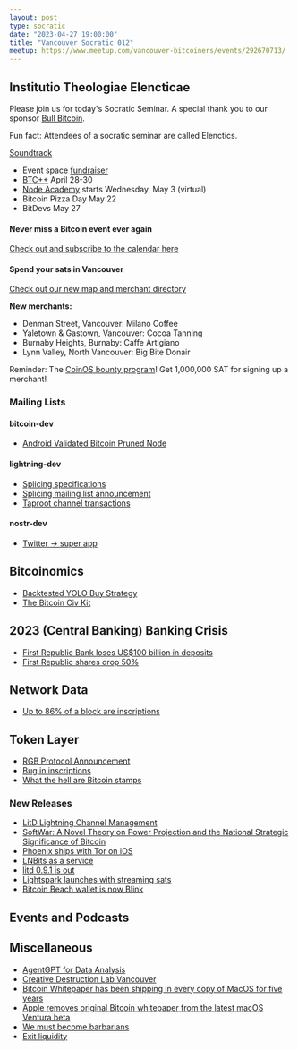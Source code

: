 ```yaml
---
layout: post
type: socratic
date: "2023-04-27 19:00:00"
title: "Vancouver Socratic 012"
meetup: https://www.meetup.com/vancouver-bitcoiners/events/292670713/
---
```


## Institutio Theologiae Elencticae

Please join us for today's Socratic Seminar. A special thank you to our sponsor [Bull Bitcoin](https://www.bullbitcoin.com/).

Fun fact: Attendees of a socratic seminar are called Elenctics.

[Soundtrack](https://player.wavlake.com/track/bd2a13fe-437c-4196-a459-e5e9ed527694)

- Event space [fundraiser](https://we.encrypt.cash/apps/Rtmw2g9RCtXVYtha1Set4smVmkk/crowdfund)
- [BTC++](https://btcpp.dev/#agenda) April 28-30
- [Node Academy](https://www.nodeacademy.org/) starts Wednesday, May 3 (virtual)
- Bitcoin Pizza Day May 22
- BitDevs May 27

#### Never miss a Bitcoin event ever again

[Check out and subscribe to the calendar here](/events)

#### Spend your sats in Vancouver

[Check out our new map and merchant directory](/map)

**New merchants:**

- Denman Street, Vancouver: Milano Coffee
- Yaletown & Gastown, Vancouver: Cocoa Tanning
- Burnaby Heights, Burnaby: Caffe Artigiano
- Lynn Valley, North Vancouver: Big Bite Donair

Reminder: The [CoinOS bounty program](https://twitter.com/VanBitcoiners/status/1623519974131367937)! Get 1,000,000 SAT for signing up a merchant!

### Mailing Lists

#### bitcoin-dev

- [Android Validated Bitcoin Pruned Node ](https://github.com/bitcoin-core/gui-qml/tree/main/src/qml)


#### lightning-dev

- [Splicing specifications](https://github.com/lightning/bolts/pull/863)
- [Splicing mailing list announcement](https://lists.linuxfoundation.org/pipermail/lightning-dev/2023-March/003886.html)
- [Taproot channel transactions](https://ellemouton.com/posts/taproot-chan-txs/)

<!-- #### dlc-dev -->

#### nostr-dev

- [Twitter -> super app](https://www.pymnts.com/platform-payments/2023/twitter-turns-to-payments-as-ad-revenues-sink/)

<!-- ### Optech -->

## Bitcoinomics

- [Backtested YOLO Buy Strategy](https://twitter.com/100trillionusd/status/1650778260442062848)
- [The Bitcoin Civ Kit](https://github.com/civkit/paper/blob/main/civ_kit_paper.pdf)

## 2023 (Central Banking) Banking Crisis

- [First Republic Bank loses US$100 billion in deposits](https://www.wsj.com/amp/articles/first-republic-lost-100-billion-in-deposits-in-banking-panic-7e1bd86c)
- [First Republic shares drop 50%](https://www.nytimes.com/2023/04/25/business/first-republic-bank-stock-price.html)

## Network Data

<!-- ## Research -->

- [Up to 86% of a block are inscriptions](https://twitter.com/leonidasnft/status/1646144637944610816)

<!-- ## InfoSec -->

## Token Layer

- [RGB Protocol Announcement](https://lists.linuxfoundation.org/pipermail/bitcoin-dev/2023-April/021554.html)
- [Bug in inscriptions](https://twitter.com/leonidasnft/status/1645502786413424641)
- [What the hell are Bitcoin stamps](https://github.com/mikeinspace/stamps/blob/main/BitcoinStamps.md)

### New Releases

- [LitD Lightning Channel Management](https://lightning.engineering/posts/2023-04-26-litd-release/)
- [SoftWar: A Novel Theory on Power Projection and the National Strategic Significance of Bitcoin](https://twitter.com/JasonPLowery/status/1627640858106380290)
- [Phoenix ships with Tor on iOS](https://twitter.com/phoenixwallet/status/1643268376221872131)
- [LNBits as a service](https://twitter.com/lnbits/status/1648681629429243905)
- [litd 0.9.1 is out](https://lightning.engineering/posts/2023-04-26-litd-release/)
- [Lightspark launches with streaming sats](https://twitter.com/davidmarcus/status/1648024579309441028)
- [Bitcoin Beach wallet is now Blink](https://twitter.com/blinkbtc/status/1645905760835223552)

## Events and Podcasts

## Miscellaneous

- [AgentGPT for Data Analysis](https://phasellm.com/researchgpt)
- [Creative Destruction Lab Vancouver](https://creativedestructionlab.com/companies/?location=vancouver)
- [Bitcoin Whitepaper has been shipping in every copy of MacOS for five years](https://waxy.org/2023/04/the-bitcoin-whitepaper-is-hidden-in-every-modern-copy-of-macos/)
- [Apple removes original Bitcoin whitepaper from the latest macOS Ventura beta](https://9to5mac.com/2023/04/25/apple-removes-bitcoin-whitepaper-from-macos/)
- [We must become barbarians](https://unherd.com/2023/03/we-must-become-barbarians/)
- [Exit liquidity](https://blog.bitmex.com/exit-liquidity/)
